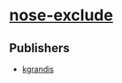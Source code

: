 # [nose-exclude](https://pypi.org/project/nose-exclude)



## Publishers
- [kgrandis](https://pypi.org/user/kgrandis)

